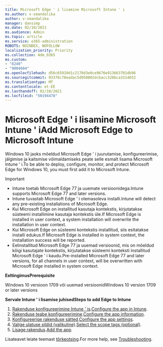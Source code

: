 ```yaml
---
title: Microsoft Edge ' i lisamine Microsoft Intune ' i
ms.author: v-smandalika
author: v-smandalika
manager: dansimp
ms.date: 02/10/2021
ms.audience: Admin
ms.topic: article
ms.service: o365-administration
ROBOTS: NOINDEX, NOFOLLOW
localization_priority: Priority
ms.collection: Adm_O365
ms.custom:
- "8240"
- "9004604"
ms.openlocfilehash: d56c65910d1c2170d3e0ce9676e913663701db96
ms.sourcegitcommit: 03378c78eadac5d950802dcbacc328bca3314032
ms.translationtype: MT
ms.contentlocale: et-EE
ms.lasthandoff: 02/10/2021
ms.locfileid: "50194478"
---
```

# <a name="add-microsoft-edge-to-microsoft-intune"></a><span data-ttu-id="865b4-102">Microsoft Edge ' i lisamine Microsoft Intune ' i</span><span class="sxs-lookup"><span data-stu-id="865b4-102">Add Microsoft Edge to Microsoft Intune</span></span>

<span data-ttu-id="865b4-103">Windows 10 jaoks mõeldud Microsoft Edge ' i juurutamise, konfigureerimise, jälgimise ja kaitsmise võimaldamiseks peate selle esmalt lisama Microsoft Intune ' i.</span><span class="sxs-lookup"><span data-stu-id="865b4-103">To be able to deploy, configure, monitor, and protect Microsoft Edge for Windows 10, you must first add it to Microsoft Intune.</span></span>

> [!IMPORTANT]
- <span data-ttu-id="865b4-104">Intune toetab Microsoft Edge 77 ja uuemate versioonidega.</span><span class="sxs-lookup"><span data-stu-id="865b4-104">Intune supports Microsoft Edge 77 and later versions.</span></span>
- <span data-ttu-id="865b4-105">Intune tuvastab Microsoft Edge ' i olemasoleva installi.</span><span class="sxs-lookup"><span data-stu-id="865b4-105">Intune will detect any pre-existing installations of Microsoft Edge.</span></span>
- <span data-ttu-id="865b4-106">Kui Microsoft Edge on installitud kasutaja kontekstis, kirjutatakse süsteemi installimine kasutaja kontekstis üle.</span><span class="sxs-lookup"><span data-stu-id="865b4-106">If Microsoft Edge is installed in user context, a system installation will overwrite the installation in user context.</span></span>
- <span data-ttu-id="865b4-107">Kui Microsoft Edge on süsteemi kontekstis installitud, siis esitatakse installi edukus.</span><span class="sxs-lookup"><span data-stu-id="865b4-107">If Microsoft Edge is installed in system context, the installation success will be reported.</span></span>
- <span data-ttu-id="865b4-108">Eelinstallitud Microsoft Edge 77 ja uuemad versioonid, mis on mõeldud kõigi kasutajate kontekstis, kirjutatakse süsteemi konteksti installitud Microsoft Edge ' i kaudu.</span><span class="sxs-lookup"><span data-stu-id="865b4-108">Pre-installed Microsoft Edge 77 and later versions, for all channels in user context, will be overwritten with Microsoft Edge installed in system context.</span></span>

<span data-ttu-id="865b4-109">**Eeltingimus**</span><span class="sxs-lookup"><span data-stu-id="865b4-109">**Prerequisite**</span></span>

<span data-ttu-id="865b4-110">Windows 10 versioon 1709 või uuemad versioonid</span><span class="sxs-lookup"><span data-stu-id="865b4-110">Windows 10 version 1709 or later versions</span></span>

<span data-ttu-id="865b4-111">**Servale Intune ' i lisamise juhised**</span><span class="sxs-lookup"><span data-stu-id="865b4-111">**Steps to add Edge to Intune**</span></span>

1. <span data-ttu-id="865b4-112">[Rakenduse konfigureerimine Intune ' is](https://docs.microsoft.com/mem/intune/apps/apps-windows-edge).</span><span class="sxs-lookup"><span data-stu-id="865b4-112">[Configure the app in Intune](https://docs.microsoft.com/mem/intune/apps/apps-windows-edge).</span></span>
2. <span data-ttu-id="865b4-113">[Rakenduse teabe konfigureerimine](https://docs.microsoft.com/mem/intune/apps/apps-windows-edge).</span><span class="sxs-lookup"><span data-stu-id="865b4-113">[Configure the app information](https://docs.microsoft.com/mem/intune/apps/apps-windows-edge).</span></span>
3. <span data-ttu-id="865b4-114">[Konfigureerige rakenduse sätted](https://docs.microsoft.com/mem/intune/apps/apps-windows-edge).</span><span class="sxs-lookup"><span data-stu-id="865b4-114">[Configure the app settings](https://docs.microsoft.com/mem/intune/apps/apps-windows-edge).</span></span>
4. <span data-ttu-id="865b4-115">[Valige ulatuse sildid (valikuline)](https://docs.microsoft.com/mem/intune/apps/apps-windows-edge).</span><span class="sxs-lookup"><span data-stu-id="865b4-115">[Select the scope tags (optional)](https://docs.microsoft.com/mem/intune/apps/apps-windows-edge).</span></span>
5. <span data-ttu-id="865b4-116">[Lisage rakendus](https://docs.microsoft.com/mem/intune/apps/apps-windows-edge).</span><span class="sxs-lookup"><span data-stu-id="865b4-116">[Add the app](https://docs.microsoft.com/mem/intune/apps/apps-windows-edge).</span></span>

<span data-ttu-id="865b4-117">Lisateavet leiate teemast [tõrkeotsing](https://docs.microsoft.com/mem/intune/apps/apps-windows-edge).</span><span class="sxs-lookup"><span data-stu-id="865b4-117">For more help, see [Troubleshooting](https://docs.microsoft.com/mem/intune/apps/apps-windows-edge).</span></span>




